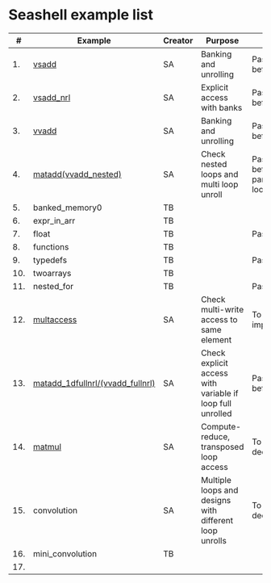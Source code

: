 # Seashell example list

| # | Example | Creator | Purpose | Status |  
| --- | --- | --- | --- | --- |  
| 1. | [vsadd](https://github.com/cucapra/seashell/blob/master/examples/docs/vsadd.md) | SA | Banking and unrolling | Passed before |  
| 2. | [vsadd_nrl](https://github.com/cucapra/seashell/blob/master/examples/docs/vsadd.md) | SA | Explicit access with banks | Passed before | 
| 3. | [vvadd](https://github.com/cucapra/seashell/blob/master/examples/docs/vvadd.md) | SA | Banking and unrolling | Passed before |  
| 4. | [matadd(vvadd_nested)](https://github.com/cucapra/seashell/blob/master/examples/docs/vvadd.md) | SA | Check nested loops and multi loop unroll | Passed before up to partial single loop unroll |  
| 5. | banked_memory0 | TB |  |  
| 6. | expr_in_arr | TB |  |  
| 7. | float | TB |  | Pass |  
| 8. | functions | TB |  |  |    
| 9. | typedefs | TB |  | Pass |    
| 10. | twoarrays | TB |  |  |  
| 11. | nested_for | TB |  | Pass |  
| 12. | [multaccess](https://github.com/cucapra/seashell/blob/master/examples/docs/multaccess.md) | SA | Check multi-write access to same element | To be implemented | 
| 13. | [matadd_1dfullnrl/(vvadd_fullnrl)](https://github.com/cucapra/seashell/blob/master/examples/docs/vvadd.md) | SA | Check explicit access with variable if loop full unrolled | Passed before |  
| 14. | [matmul](https://github.com/cucapra/seashell/blob/master/examples/docs/matmul.md) | SA | Compute-reduce, transposed loop access | To be decided |  
| 15. | convolution | SA | Multiple loops and designs with different loop unrolls | To be decided |  
| 16. | mini_convolution | TB |  |  
| 17. |  |  |  |  
